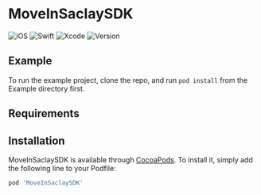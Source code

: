 # MoveInSaclaySDK
![iOS][badges.ios] ![Swift][badges.swift] ![Xcode][badges.xcode] ![Version][badges.version]

## Example

To run the example project, clone the repo, and run `pod install` from the Example directory first.

## Requirements

## Installation

MoveInSaclaySDK is available through [CocoaPods](https://cocoapods.org). To install
it, simply add the following line to your Podfile:

```ruby
pod 'MoveInSaclaySDK'
```

[//]: •••••••••••••••••••••••••••••••••••••••••••••••••••••••••••••••APPENDICES•••••••••••••••••••••••••••••••••••••••••••••••••••••••••••••••

 [//]: BAGES
  [badges.ios]:  https://img.shields.io/badge/iOS-10.0%2B-aaa.svg
  [badges.swift]:  https://img.shields.io/badge/Swift-4.2%2B-orange.svg
  [badges.xcode]:  https://img.shields.io/badge/Xcode-10.0%2B-blue.svg
  [badges.version]:  https://img.shields.io/badge/Version-0.2.0-green.svg
